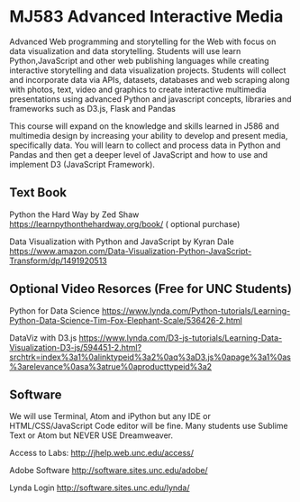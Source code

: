 # MJ583 Advanced Interactive Media

Advanced Web programming and storytelling for the Web with focus on data visualization and data storytelling. Students will use learn Python,JavaScript and other web publishing languages while creating interactive storytelling and data visualization projects. Students will collect and incorporate data via APIs, datasets, databases and web scraping along with photos, text, video and graphics to create interactive multimedia presentations using advanced Python and javascript concepts, libraries and frameworks such as D3.js, Flask and Pandas 

This course will expand on the knowledge and skills learned in J586 and multimedia design by increasing your ability to develop and present media, specifically data. You will learn to collect and process data in Python and Pandas and then get  a deeper level of JavaScript and how to use and implement D3 (JavaScript Framework).

## Text Book
Python the Hard Way by Zed Shaw 
https://learnpythonthehardway.org/book/ ( optional purchase)

Data Visualization with Python and JavaScript by Kyran Dale
https://www.amazon.com/Data-Visualization-Python-JavaScript-Transform/dp/1491920513

## Optional Video Resorces (Free for UNC Students)
Python for Data Science https://www.lynda.com/Python-tutorials/Learning-Python-Data-Science-Tim-Fox-Elephant-Scale/536426-2.html

DataViz with D3.js https://www.lynda.com/D3-js-tutorials/Learning-Data-Visualization-D3-js/594451-2.html?srchtrk=index%3a1%0alinktypeid%3a2%0aq%3aD3.js%0apage%3a1%0as%3arelevance%0asa%3atrue%0aproducttypeid%3a2


## Software
We will use Terminal, Atom and iPython but any IDE or HTML/CSS/JavaScript Code editor will be fine. Many students use Sublime Text or Atom but NEVER USE Dreamweaver.


Access to Labs: 
http://jhelp.web.unc.edu/access/

Adobe Software
http://software.sites.unc.edu/adobe/

Lynda Login
http://software.sites.unc.edu/lynda/
